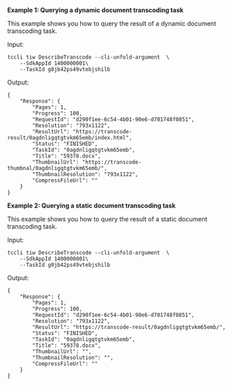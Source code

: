 **Example 1: Querying a dynamic document transcoding task**

This example shows you how to query the result of a dynamic document transcoding task.

Input: 

```
tccli tiw DescribeTranscode --cli-unfold-argument  \
    --SdkAppId 1400000001\
    --TaskId g0jb42ps49vtebjshilb
```

Output: 
```
{
    "Response": {
        "Pages": 1,
        "Progress": 100,
        "RequestId": "d290f1ee-6c54-4b01-90e6-d701748f0851",
        "Resolution": "793x1122",
        "ResultUrl": "https://transcode-result/0agdnligqtgtvkm65emb/index.html",
        "Status": "FINISHED",
        "TaskId": "0agdnligqtgtvkm65emb",
        "Title": "59378.docx",
        "ThumbnailUrl": "https://transcode-thumbnal/0agdnligqtgtvkm65emb/",
        "ThumbnailResolution": "793x1122",
        "CompressFileUrl": ""
    }
}
```

**Example 2: Querying a static document transcoding task**

This example shows you how to query the result of a static document transcoding task.

Input: 

```
tccli tiw DescribeTranscode --cli-unfold-argument  \
    --SdkAppId 1400000001\
    --TaskId g0jb42ps49vtebjshilb
```

Output: 
```
{
    "Response": {
        "Pages": 1,
        "Progress": 100,
        "RequestId": "d290f1ee-6c54-4b01-90e6-d701748f0851",
        "Resolution": "793x1122",
        "ResultUrl": "https://transcode-result/0agdnligqtgtvkm65emb/",
        "Status": "FINISHED",
        "TaskId": "0agdnligqtgtvkm65emb",
        "Title": "59378.docx",
        "ThumbnailUrl": "",
        "ThumbnailResolution": "",
        "CompressFileUrl": ""
    }
}
```

